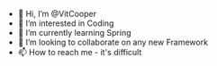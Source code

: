 - 👋 Hi, I’m @VitCooper
- 👀 I’m interested in Coding
- 🌱 I’m currently learning Spring
- 💞️ I’m looking to collaborate on any new Framework
- 📫 How to reach me - it's difficult

<!---
VitCooper/VitCooper is a ✨ special ✨ repository because its `README.md` (this file) appears on your GitHub profile.
You can click the Preview link to take a look at your changes.
--->
